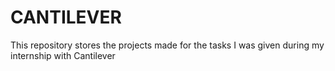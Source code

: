 # CANTILEVER

This repository stores the projects made for the tasks I was given during my internship with Cantilever

